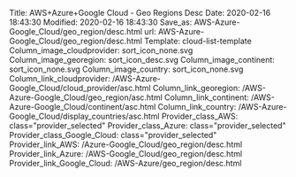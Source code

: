 Title: AWS+Azure+Google Cloud - Geo Regions Desc
Date: 2020-02-16 18:43:30
Modified: 2020-02-16 18:43:30
Save_as: AWS-Azure-Google_Cloud/geo_region/desc.html
url: AWS-Azure-Google_Cloud/geo_region/desc.html
Template: cloud-list-template
Column_image_cloudprovider: sort_icon_none.svg
Column_image_georegion: sort_icon_desc.svg
Column_image_continent: sort_icon_none.svg
Column_image_country: sort_icon_none.svg
Column_link_cloudprovider: /AWS-Azure-Google_Cloud/cloud_provider/asc.html
Column_link_georegion: /AWS-Azure-Google_Cloud/geo_region/asc.html
Column_link_continent: /AWS-Azure-Google_Cloud/continent/asc.html
Column_link_country: /AWS-Azure-Google_Cloud/display_countries/asc.html
Provider_class_AWS: class="provider_selected"
Provider_class_Azure: class="provider_selected"
Provider_class_Google_Cloud: class="provider_selected"
Provider_link_AWS: /Azure-Google_Cloud/geo_region/desc.html
Provider_link_Azure: /AWS-Google_Cloud/geo_region/desc.html
Provider_link_Google_Cloud: /AWS-Azure/geo_region/desc.html